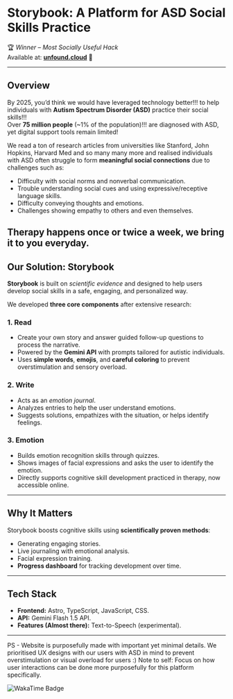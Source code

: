# **Storybook: A Platform for ASD Social Skills Practice**  
🏆 *Winner – Most Socially Useful Hack*  
Available at: [**unfound.cloud**](https://www.unfound.cloud/) 🥰  

---

## **Overview**
By 2025, you’d think we would have leveraged technology better!!! to help individuals with **Autism Spectrum Disorder (ASD)** practice their social skills!!!  
Over **75 million people** (~1% of the population)!!! are diagnosed with ASD, yet digital support tools remain limited!  

We read a ton of research articles from universities like Stanford, John Hopkins, Harvard Med and so many many more and realised individuals with ASD often struggle to form **meaningful social connections** due to challenges such as:  
- Difficulty with social norms and nonverbal communication.  
- Trouble understanding social cues and using expressive/receptive language skills.  
- Difficulty conveying thoughts and emotions.  
- Challenges showing empathy to others and even themselves.  

Therapy happens once or twice a week, we bring it to you everyday.
---

## **Our Solution: Storybook**
**Storybook** is built on *scientific evidence* and designed to help users develop social skills in a safe, engaging, and personalized way.  

We developed **three core components** after extensive research:  

### **1. Read**
- Create your own story and answer guided follow-up questions to process the narrative.  
- Powered by the **Gemini API** with prompts tailored for autistic individuals.  
- Uses **simple words**, **emojis**, and **careful coloring** to prevent overstimulation and sensory overload.  

### **2. Write**
- Acts as an *emotion journal*.  
- Analyzes entries to help the user understand emotions.  
- Suggests solutions, empathizes with the situation, or helps identify feelings.  

### **3. Emotion**
- Builds emotion recognition skills through quizzes.  
- Shows images of facial expressions and asks the user to identify the emotion.  
- Directly supports cognitive skill development practiced in therapy, now accessible online.  

---

## **Why It Matters**
Storybook boosts cognitive skills using **scientifically proven methods**:
- Generating engaging stories.  
- Live journaling with emotional analysis.  
- Facial expression training.  
- **Progress dashboard** for tracking development over time.  

---

## **Tech Stack**
- **Frontend:** Astro, TypeScript, JavaScript, CSS.  
- **API:** Gemini Flash 1.5 API.  
- **Features (Almost there):** Text-to-Speech (experimental).  

---

PS - Website is purposefully made with important yet minimal details. We prioritised UX designs with our users with ASD in mind to prevent overstimulation or visual overload for users :)
Note to self: Focus on how user interactions can be done more purposefully for this platform specifically.

![WakaTime Badge](https://waka.hackclub.com/api/badge/U078K08NN2Y/interval:any/project:IWILLWIN)
